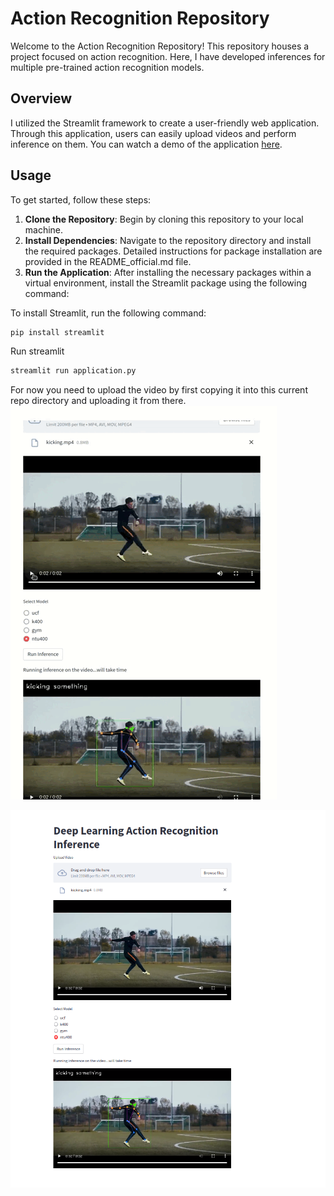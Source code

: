 # Action Recognition Repository

Welcome to the Action Recognition Repository! This repository houses a project focused on action recognition. Here, I have developed inferences for multiple pre-trained action recognition models.

## Overview
I utilized the Streamlit framework to create a user-friendly web application. Through this application, users can easily upload videos and perform inference on them. You can watch a demo of the application [here](https://youtu.be/yaKarnjFTYg).

## Usage
To get started, follow these steps:

1. **Clone the Repository**: Begin by cloning this repository to your local machine.
2. **Install Dependencies**: Navigate to the repository directory and install the required packages. Detailed instructions for package installation are provided in the README_official.md file.
3. **Run the Application**: After installing the necessary packages within a virtual environment, install the Streamlit package using the following command:

To install Streamlit, run the following command:
```bash
pip install streamlit
```

Run streamlit
```bash
streamlit run application.py
```


For now you need to upload the video by first copying it into this current repo directory and uploading it from there.
![Alt Text](imgs/action.gif)

![Alt Text](imgs/action_recognition.png)